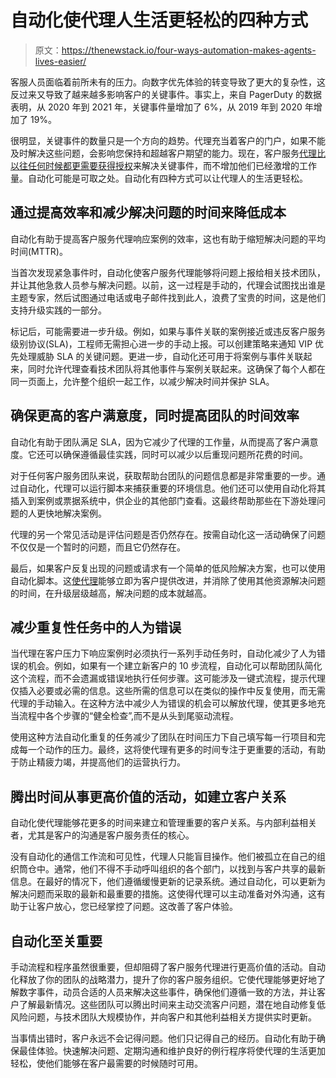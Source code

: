 # 自动化使代理人生活更轻松的四种方式

> 原文：<https://thenewstack.io/four-ways-automation-makes-agents-lives-easier/>

客服人员面临着前所未有的压力。向数字优先体验的转变导致了更大的复杂性，这反过来又导致了越来越多影响客户的关键事件。事实上，来自 PagerDuty 的数据表明，从 2020 年到 2021 年，关键事件量增加了 6%，从 2019 年到 2020 年增加了 19%。

很明显，关键事件的数量只是一个方向的趋势。代理充当着客户的门户，如果不能及时解决这些问题，会影响您保持和超越客户期望的能力。现在，客户服务[代理比以往任何时候都更需要获得授权](https://thenewstack.io/customer-service-ownership-the-case-for-a-new-approach/)来解决关键事件，而不增加他们已经激增的工作量。自动化可能是可取之处。自动化有四种方式可以让代理人的生活更轻松。

## **通过提高效率和减少解决问题的时间来降低成本**

自动化有助于提高客户服务代理响应案例的效率，这也有助于缩短解决问题的平均时间(MTTR)。

当首次发现紧急事件时，自动化使客户服务代理能够将问题上报给相关技术团队，并让其他急救人员参与解决问题。以前，这一过程是手动的，代理会试图找出谁是主题专家，然后试图通过电话或电子邮件找到此人，浪费了宝贵的时间，这是他们支持升级实践的一部分。

标记后，可能需要进一步升级。例如，如果与事件关联的案例接近或违反客户服务级别协议(SLA)，工程师无需担心进一步的手动上报。可以创建策略来通知 VIP 优先处理威胁 SLA 的关键问题。更进一步，自动化还可用于将案例与事件关联起来，同时允许代理查看技术团队将其他事件与案例关联起来。这确保了每个人都在同一页面上，允许整个组织一起工作，以减少解决时间并保护 SLA。

## **确保更高的客户满意度，同时提高团队的时间效率**

自动化有助于团队满足 SLA，因为它减少了代理的工作量，从而提高了客户满意度。它还可以确保遵循最佳实践，同时可以减少以后重现问题所花费的时间。

对于任何客户服务团队来说，获取帮助台团队的问题信息都是非常重要的一步。通过自动化，代理可以运行脚本来捕获重要的环境信息。他们还可以使用自动化将其插入到案例或票据系统中，供企业的其他部门查看。这最终帮助那些在下游处理问题的人更快地解决案例。

代理的另一个常见活动是评估问题是否仍然存在。按需自动化这一活动确保了问题不仅仅是一个暂时的问题，而且它仍然存在。

最后，如果客户反复出现的问题或请求有一个简单的低风险解决方案，也可以使用自动化脚本。这[使代理](https://thenewstack.io/full-service-ownership-the-key-to-unlocking-business-and-customer-value/)能够立即为客户提供改进，并消除了使用其他资源解决问题的时间，在升级层级越高，解决问题的成本就越高。

## **减少重复性任务中的人为错误**

当代理在客户压力下响应案例时必须执行一系列手动任务时，自动化减少了人为错误的机会。例如，如果有一个建立新客户的 10 步流程，自动化可以帮助团队简化这个流程，而不会遗漏或错误地执行任何步骤。这可能涉及一键式流程，提示代理仅插入必要或必需的信息。这些所需的信息可以在类似的操作中反复使用，而无需代理的手动输入。在这种方法中减少人为错误的机会可以解放代理，使其更多地充当流程中各个步骤的“健全检查”,而不是从头到尾驱动流程。

使用这种方法自动化重复的任务减少了团队在时间压力下自己填写每一行项目和完成每一个动作的压力。最终，这将使代理有更多的时间专注于更重要的活动，有助于防止精疲力竭，并提高他们的运营执行力。

## **腾出时间从事更高价值的活动，如建立客户关系**

自动化使代理能够花更多的时间来建立和管理重要的客户关系。与内部利益相关者，尤其是客户的沟通是客户服务责任的核心。

没有自动化的通信工作流和可见性，代理人只能盲目操作。他们被孤立在自己的组织筒仓中。通常，他们不得不手动呼叫组织的各个部门，以找到与客户共享的最新信息。在最好的情况下，他们遵循缓慢更新的记录系统。通过自动化，可以更新为解决问题而采取的最新和最重要的措施。这使得代理可以主动准备对外沟通，这有助于让客户放心，您已经掌控了问题。这改善了客户体验。

## **自动化至关重要**

手动流程和程序虽然很重要，但却阻碍了客户服务代理进行更高价值的活动。自动化释放了你的团队的战略潜力，提升了你的客户服务组织。它使代理能够更好地了解数字事件，动员合适的人员来解决这些事件，确保他们遵循一致的方法，并让客户了解最新情况。这些团队可以腾出时间来主动交流客户问题，潜在地自动修复低风险问题，与技术团队大规模协作，并向客户和其他利益相关方提供实时更新。

当事情出错时，客户永远不会记得问题。他们只记得自己的经历。自动化有助于确保最佳体验。快速解决问题、定期沟通和维护良好的例行程序将使代理的生活更加轻松，使他们能够在客户最需要的时候随时可用。

<svg xmlns:xlink="http://www.w3.org/1999/xlink" viewBox="0 0 68 31" version="1.1"><title>Group</title> <desc>Created with Sketch.</desc></svg>